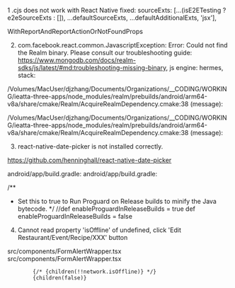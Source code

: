 1 .cjs does not work with React Native
  fixed: sourceExts: [...(isE2ETesting ? e2eSourceExts : []), ...defaultSourceExts, ...defaultAdditionalExts, 'jsx'],


WithReportAndReportActionOrNotFoundProps

2. com.facebook.react.common.JavascriptException: Error: Could not find the Realm binary. Please consult our troubleshooting guide: https://www.mongodb.com/docs/realm-sdks/js/latest/#md:troubleshooting-missing-binary, js engine: hermes, stack:

/Volumes/MacUser/djzhang/Documents/Organizations/__CODING/WORKING/ieatta-three-apps/node_modules/realm/prebuilds/android/arm64-v8a/share/cmake/Realm/AcquireRealmDependency.cmake:38 (message):


/Volumes/MacUser/djzhang/Documents/Organizations/__CODING/WORKING/ieatta-three-apps/node_modules/realm/prebuilds/android/arm64-v8a/share/cmake/Realm/AcquireRealmDependency.cmake:38 (message):

3. react-native-date-picker is not installed correctly.

https://github.com/henninghall/react-native-date-picker

android/app/build.gradle:
android/app/build.gradle:
   
/**
 * Set this to true to Run Proguard on Release builds to minify the Java bytecode.
 */
//def enableProguardInReleaseBuilds = true
def enableProguardInReleaseBuilds = false

4. Cannot read property 'isOffline' of undefined, click 'Edit Restaurant/Event/Recipe/XXX' button

src/components/FormAlertWrapper.tsx
src/components/FormAlertWrapper.tsx

            {/* {children(!!network.isOffline)} */}
            {children(false)}
